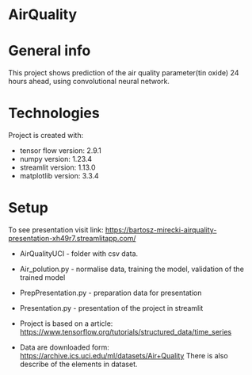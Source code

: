# AirQuality

# General info
This project shows prediction of the air quality parameter(tin oxide) 24 hours ahead, using convolutional neural network.
	
# Technologies
Project is created with:
* tensor flow version: 2.9.1
* numpy version: 1.23.4
* streamlit version: 1.13.0
* matplotlib version: 3.3.4
	
# Setup
To see presentation visit link: https://bartosz-mirecki-airquality-presentation-xh49r7.streamlitapp.com/

* AirQualityUCI - folder with csv data.
* Air_polution.py - normalise data, training the model, validation of the trained model
* PrepPresentation.py - preparation data for presentation
* Presentation.py - presentation of the project in streamlit

* Project is based on a article:
https://www.tensorflow.org/tutorials/structured_data/time_series
* Data are downloaded form:
https://archive.ics.uci.edu/ml/datasets/Air+Quality
There is also describe of the elements in dataset.